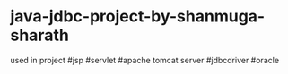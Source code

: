# java-jdbc-project-by-shanmuga-sharath
used in project #jsp #servlet #apache tomcat server #jdbcdriver #oracle
